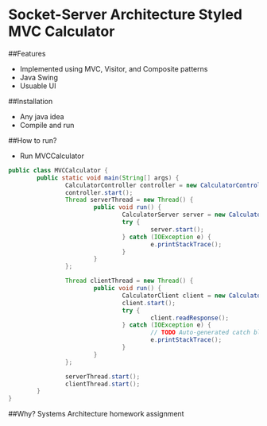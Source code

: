 # Socket-Server Architecture Styled MVC Calculator

##Features
* Implemented using MVC, Visitor, and Composite patterns
* Java Swing
* Usuable UI

##Installation
* Any java idea
* Compile and run

##How to run?
* Run MVCCalculator
```java
public class MVCCalculator {
        public static void main(String[] args) {
                CalculatorController controller = new CalculatorController();
                controller.start();
                Thread serverThread = new Thread() {
                        public void run() {
                                CalculatorServer server = new CalculatorServer(5000);
                                try {
                                        server.start();
                                } catch (IOException e) {
                                        e.printStackTrace();
                                }
                        }
                };

                Thread clientThread = new Thread() {
                        public void run() {
                                CalculatorClient client = new CalculatorClient("localhost", 5000);
                                client.start();
                                try {
                                        client.readResponse();
                                } catch (IOException e) {
                                        // TODO Auto-generated catch block
                                        e.printStackTrace();
                                }
                        }
                };

                serverThread.start();
                clientThread.start();
        }
}
```
##Why?
Systems Architecture homework assignment
